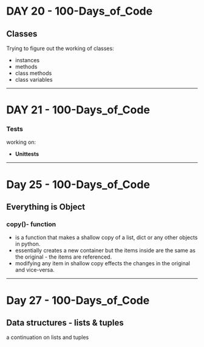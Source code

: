 # DAY 20 - 100-Days_of_Code

## Classes
Trying to figure out the working of classes:
- instances
- methods
- class methods
- class variables

--- 

# DAY 21 - 100-Days_of_Code

### Tests
working on:
- **Unittests**
---

# Day 25 - 100-Days_of_Code

## Everything is Object

### copy()- function
- is a function that makes a shallow copy of a list, dict or any other objects in python.
- essentially creates a new container but the items inside are the same as the original - the items are referenced.
- modifying any item in shallow copy effects the changes in the original and vice-versa.

---

# Day 27 - 100-Days_of_Code

## Data structures - lists & tuples
a continuation on lists and tuples